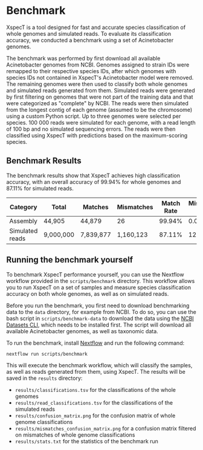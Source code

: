# Benchmark

XspecT is a tool designed for fast and accurate species classification of whole genomes and simulated reads. To evaluate its classification accuracy, we conducted a benchmark using a set of Acinetobacter genomes.

The benchmark was performed by first download all available Acinetobacter genomes from NCBI. Genomes assigned to strain IDs were remapped to their respective species IDs, after which genomes with species IDs not contained in XspecT's Acinetobacter model were removed. The remaining genomes were then used to classify both whole genomes and simulated reads generated from them. Simulated reads were generated by first filtering on genomes that were not part of the training data and that were categorized as "complete" by NCBI. The reads were then simulated from the longest contig of each genome (assumed to be the chromosome) using a custom Python script. Up to three genomes were selected per species. 100 000 reads were simulated for each genome, with a read length of 100 bp and no simulated sequencing errors. The reads were then classified using XspecT with predictions based on the maximum-scoring species.

## Benchmark Results

The benchmark results show that XspecT achieves high classification accuracy, with an overall accuracy of 99.94% for whole genomes and  87.11% for simulated reads.

| Category          | Total    | Matches  | Mismatches | Match Rate | Mismatch Rate |
|-------------------|----------|----------|------------|------------|---------------|
| Assembly          | 44,905   | 44,879   | 26         | 99.94%     | 0.06%         |
| Simulated reads   | 9,000,000| 7,839,877| 1,160,123  | 87.11%     | 12.89%        |

## Running the benchmark yourself

To benchmark XspecT performance yourself, you can use the Nextflow workflow provided in the `scripts/benchmark` directory. This workflow allows you to run XspecT on a set of samples and measure species classification accuracy on both whole genomes, as well as on simulated reads.

Before you run the benchmark, you first need to download benchmarking data to the `data` directory, for example from NCBI. To do so, you can use the bash script in `scripts/benchmark-data` to download the data using the [NCBI Datasets CLI](https://www.ncbi.nlm.nih.gov/datasets/docs/v2/command-line-tools/download-and-install/), which needs to be installed first. The script will download all available Acinetobacter genomes, as well as taxonomic data.

To run the benchmark, install [Nextflow](https://www.nextflow.io/docs/latest/install.html) and run the following command:

```bash
nextflow run scripts/benchmark
```

This will execute the benchmark workflow, which will classify the samples, as well as reads generated from them, using XspecT. The results will be saved in the `results` directory:

- `results/classifications.tsv` for the classifications of the whole genomes
- `results/read_classifications.tsv` for the classifications of the simulated reads
- `results/confusion_matrix.png` for the confusion matrix of whole genome classifications
- `results/mismatches_confusion_matrix.png` for a confusion matrix filtered on mismatches of whole genome classifications
- `results/stats.txt` for the statistics of the benchmark run